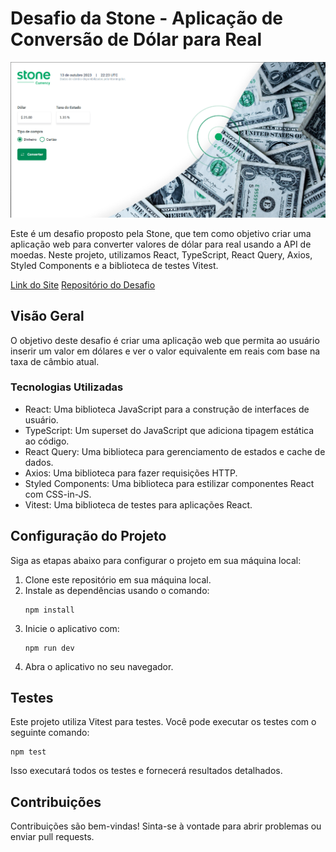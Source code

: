 # Desafio da Stone - Aplicação de Conversão de Dólar para Real

![Desafio da Stone](./preview.png)

Este é um desafio proposto pela Stone, que tem como objetivo criar uma aplicação web para converter valores de dólar para real usando a API de moedas. Neste projeto, utilizamos React, TypeScript, React Query, Axios, Styled Components e a biblioteca de testes Vitest.

[Link do Site](stone-desafio-web.vercel.app)
[Repositório do Desafio](https://github.com/stone-payments/template-desafio-web/tree/main#comprando-com-dinheiro)

## Visão Geral

O objetivo deste desafio é criar uma aplicação web que permita ao usuário inserir um valor em dólares e ver o valor equivalente em reais com base na taxa de câmbio atual.

### Tecnologias Utilizadas

- React: Uma biblioteca JavaScript para a construção de interfaces de usuário.
- TypeScript: Um superset do JavaScript que adiciona tipagem estática ao código.
- React Query: Uma biblioteca para gerenciamento de estados e cache de dados.
- Axios: Uma biblioteca para fazer requisições HTTP.
- Styled Components: Uma biblioteca para estilizar componentes React com CSS-in-JS.
- Vitest: Uma biblioteca de testes para aplicações React.

## Configuração do Projeto

Siga as etapas abaixo para configurar o projeto em sua máquina local:

1. Clone este repositório em sua máquina local.
2. Instale as dependências usando o comando:
   ```
   npm install
   ```
3. Inicie o aplicativo com:
   ```
   npm run dev
   ```
4. Abra o aplicativo no seu navegador.

## Testes

Este projeto utiliza Vitest para testes. Você pode executar os testes com o seguinte comando:

   ```
   npm test
   ```

Isso executará todos os testes e fornecerá resultados detalhados.

## Contribuições

Contribuições são bem-vindas! Sinta-se à vontade para abrir problemas ou enviar pull requests.
